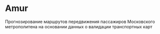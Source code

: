 # Amur
Прогнозирование маршрутов передвижения пассажиров Московского метрополитена на основании данных о валидации транспортных карт
